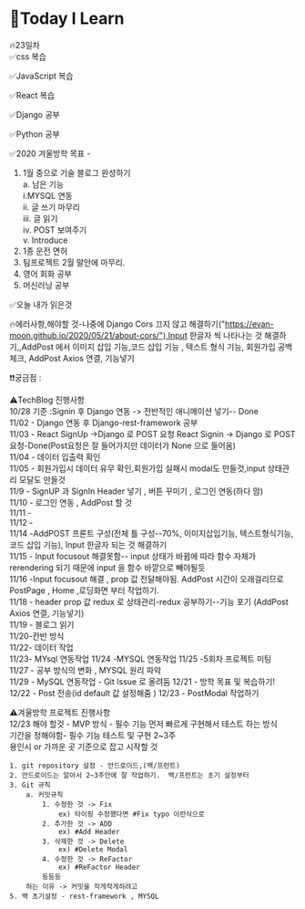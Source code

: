
# 🎃Today I Learn  
🔥23일차  
✅css 복습  

  

✅JavaScript 복습  


✅React 복습  

✅Django 공부  

✅Python 공부  



✅2020 겨울방학 목표 -  
1. 1월 중으로 기술 블로그 완성하기  
    a. 남은 기능  
        i.MYSQL 연동   
        ii. 글 쓰기 마무리  
        iii. 글 읽기  
        iv. POST 보여주기  
        v. Introduce  
2. 1종 운전 면허  
3. 팀프로젝트 2월 말안에 마무리.  
4. 영어 회화 공부  
5. 머신러닝 공부  


✅오늘 내가 읽은것  

🔥에러사항,해야할 것-나중에 Django Cors 끄지 않고 해결하기("https://evan-moon.github.io/2020/05/21/about-cors/"),Input 한글자 씩 나타나는 것 해결하기,,AddPost 에서 이미지 삽입 기능,코드 삽입 기능 , 텍스트 형식 기능, 회원가입 공백 체크, AddPost Axios 연결, 기능넣기  



❗️❗️궁금점 :   

⚠️TechBlog 진행사항  
10/28 기준 :Signin  후 Django 연동 -> 전반적인 애니메이션 넣기-- Done  
11/02 - Django 연동 후 Django-rest-framework 공부  
11/03 - React SignUp ->Django 로 POST 요청 React Signin -> Django 로 POST 요청-Done(Post요청은 잘 들어가지만 데이터가 None 으로 들어옴)  
11/04 - 데이터 입출력 확인  
11/05 - 회원가입시 데이터 유무 확인,회원가입 실패시 modal도 만들것,input 상태관리 모달도 만들것  
11/9 - SignUP  과 SignIn Header 넣기 , 버튼 꾸미기 , 로그인 연동(하다 맘)  
11/10 - 로그인 연동 , AddPost 할 것    
11/11 -   
11/12 -  
11/14 -AddPOST 프론트 구성(전체 틀 구성--70%, 이미지삽입기능, 텍스트형식기능, 코드 삽입 기능), Input 한글자 되는 것 해결하기  
11/15 - Input focusout 해결못함-- input 상태가 바뀜에 따라 함수 자체가 rerendering 되기 때문에 input 을 함수 바깥으로 빼야될듯  
11/16 -Input focusout 해결 , prop 값 전달해야됨.
AddPost 시간이 오래걸리므로 PostPage , Home ,로딩화면 부터 작업하기.  
11/18 - header prop 값 redux 로 상태관리-redux 공부하기--기능 포기 (AddPost Axios 연결, 기능넣기)  
11/19 - 블로그 읽기  
11/20-칸반 방식  
11/22- 데이터 작업  
11/23- MYsql 연동작업
11/24 -MYSQL 연동작업 
11/25 -5회차 프로젝트 미팅  
11/27 - 공부 방식의 변화 , MYSQL 원리 파악  
11/29 - MySQL 연동작업 - Git Issue 로 올려둠
12/21 - 방학 목표 및 복습하기!
12/22 - Post 전송(id default 값 설정해줌 )
12/23 - PostModal 작업하기




⚠️겨울방학 프로젝트 진행사항  
12/23 해야 할것 - 
    MVP 방식 - 필수 기능 먼저 빠르게 구현해서 테스트 하는 방식  
        기간을 정해야함-  필수 기능 테스트 및 구현 2~3주  
        용인시 or 가까운 곳 기준으로 잡고 시작할 것  
  
    1. git repository 설정 - 안드로이드,(백/프런트)  
    2. 안드로이드는 알아서 2~3주안에 잘 작업하기.  백/프런트는 초기 설정부터  
    3. Git 규칙 
        a. 커밋규칙
            1. 수정한 것 -> Fix
                ex) 타이핑 수정했다면 #Fix typo 이런식으로
            2. 추가한 것 -> ADD
                ex) #Add Header
            3. 삭제한 것 -> Delete
                ex) #Delete Modal
            4. 수정한 것 -> ReFactor
                ex) #ReFactor Header
            등등등
        하는 이유 -> 커밋을 작게작게하려고
    5. 백 초기설정 - rest-framework , MYSQL  
    










